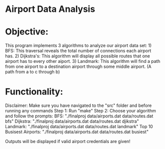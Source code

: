 # Airport Data Analysis

# Objective:
This program implements 3 algorithms to analyze our airport data set:
    1) BFS: This traversal reveals the total number of connections each airport has. 
    2) Dijkstra's: This algorithm will display all possible routes that one airport has to every other aiport.
    3) Landmark: This algorithm will find a path from one airport to a destination airport through some middle airport.
       (A path from a to c through b)

# Functionality:
Disclaimer: Make sure you have navigated to the "src" folder and before running any commands
Step 1: Run "make"
Step 2: Choose your algorithm and follow the prompts:
    BFS: "./finalproj data/airports.dat data/routes.dat bfs"
    Dijkstra: "./finalproj data/airports.dat data/routes.dat djikstra"
    Landmark: "./finalproj data/airports.dat data/routes.dat landmark"
    Top 10 Busisest Airports: "./finalproj data/airports.dat data/routes.dat busiest"

Outputs will be displayed if valid airport credentials are given!
